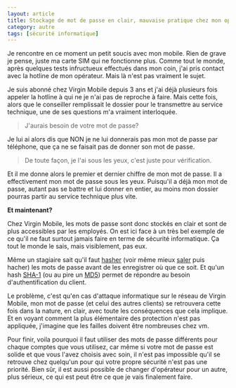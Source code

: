 ```yaml
---
layout: article
title: Stockage de mot de passe en clair, mauvaise pratique chez mon opérateur mobile.
category: autre
tags: [sécurité informatique]
---
```


Je rencontre en ce moment un petit soucis avec mon mobile. Rien de grave je pense, juste ma carte SIM qui ne fonctionne
plus. Comme tout le monde, après quelques tests infructueux effectués dans mon coin, j'ai pris contact avec la hotline
de mon opérateur. Mais là n'est pas vraiment le sujet.

Je suis abonné chez Virgin Mobile depuis 3 ans et j'ai déjà plusieurs fois appeler la hotline à qui ne je n'ai pas de
reproche à faire. Mais cette fois, alors que le conseiller remplissait le dossier pour le transmettre au service
technique, une de ses questions m'a vraiment interloquée.

> J'aurais besoin de votre mot de passe?

Je lui ai alors dis que NON je ne lui donnerais pas mon mot de passe par téléphone, que ça ne se faisait pas de donner
son mot de passe.

> De toute façon, je l'ai sous les yeux, c'est juste pour vérification.

Et il me donne alors le premier et dernier chiffre de mon mot de passe. Il a effectivement mon mot de passe sous les
yeux. Puisqu'il a déjà mon mot de passe, autant pas se battre et lui donner en entier, au moins mon dossier pourras
partir au service technique plus vite.

**Et maintenant?**

Chez Virgin Mobile, les mots de passe sont donc stockés en clair et sont de plus accessibles par les employés. On est
ici face à un très bel exemple de ce qu'il ne faut surtout jamais faire en terme de sécurité informatique. Ça tout le
monde le sais, mais visiblement, pas eux.</p>

Même un stagiaire sait qu'il faut [hasher](http://fr.wikipedia.org/wiki/Fonction_de_hachage "Fonction de hachage'")
(voir même mieux [saler](http://fr.wikipedia.org/wiki/Attaque_par_dictionnaire#Salage_de_mot_de_passe "Salage de mot de passe")
puis hacher) les mots de passe avant de les enregistrer où que ce soit. Et qu'un hash [SHA-1](http://fr.wikipedia.org/wiki/SHA-1 "SHA-1")
(ou au pire un [MD5](http://fr.wikipedia.org/wiki/MD5 "MD5")) permet de répondre au besoin d'authentification du client.

Le problème, c'est qu'en cas d'attaque informatique sur le réseau de Virgin Mobile, mon mot de passe (et celui des
autres clients) se retrouvera cette fois dans la nature, en clair, avec toute les conséquences que cela implique. Et en
voyant comment la plus élémentaire des protection n'est pas appliquée, j'imagine que les failles doivent être nombreuses
chez vm.

Pour finir, voila pourquoi il faut utiliser des mots de passe différents pour chaque comptes que vous utilisez, car même
si votre mot de passe est solide et que vous l'avez choisis avec soin, il n'est pas impossible qu'il se retrouve chez
quelqu'un pour qui votre propre sécurité n'est pas une priorité. Bien sûr, il est aussi possible de changer d'opérateur
pour un autre, plus sérieux, ce qui est peut être ce que je vais finalement faire.
